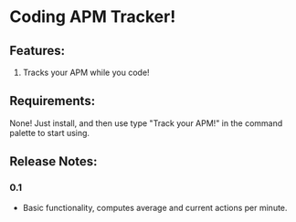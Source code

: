 # Coding APM Tracker!


## Features:

1. Tracks your APM while you code!
 
## Requirements:
None! Just install, and then use type "Track your APM!" in the  command palette to start using.

<!-- ## Extension Settings -->


<!-- ## Known Issues -->


## Release Notes:

### 0.1
- Basic functionality, computes average and current actions per minute.

